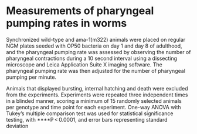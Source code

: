 # Measurements of pharyngeal pumping rates in worms

Synchronized wild-type and ama-1(m322) animals were placed on regular NGM plates seeded with OP50 bacteria on day 1 and day 8 of adulthood, and the pharyngeal pumping rate was assessed by observing the number of pharyngeal contractions during a 10 second interval using a dissecting microscope and Leica Application Suite X imaging software. The pharyngeal pumping rate was then adjusted for the number of pharyngeal pumping per minute. 

Animals that displayed bursting, internal hatching and death were excluded from the experiments. Experiments were repeated three independent times in a blinded manner, scoring a minimum of 15 randomly selected animals per genotype and time point for each experiment. One-way ANOVA with Tukey’s multiple comparison test was used for statistical significance testing, with ****P < 0.0001, and error bars representing standard deviation

